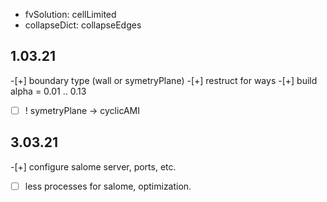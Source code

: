 - fvSolution: cellLimited
- collapseDict: collapseEdges

## 1.03.21
-[+] boundary type (wall or symetryPlane)
-[+] restruct for ways
-[+] build alpha = 0.01 .. 0.13
-[ ] ! symetryPlane -> cyclicAMI

## 3.03.21
-[+] configure salome server, ports, etc.
-[ ] less processes for salome, optimization.
